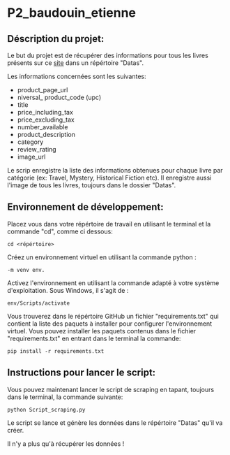 # P2_baudouin_etienne


## Déscription du projet:


Le but du projet est de récupérer des informations pour tous les livres présents sur ce [site](http://books.toscrape.com/ "books.toscrape.com") dans un répértoire "Datas".

Les informations concernées sont les suivantes:  
* product_page_url
* niversal_ product_code (upc)
* title
* price_including_tax
* price_excluding_tax
* number_available
* product_description
* category
* review_rating
* image_url

Le scrip enregistre la liste des informations obtenues pour chaque livre par catégorie (ex: Travel, Mystery, Historical Fiction etc).
Il enregistre aussi l'image de tous les livres, toujours dans le dossier "Datas". 

## Environnement de développement: 

Placez vous dans votre répértoire de travail en utilisant le terminal et la commande "cd", comme ci dessous:
```
cd <répértoire>
```
Créez un environnement virtuel en utilisant la commande python :
```
-m venv env.
```
Activez l'environnement en utilisant la commande adapté à votre système d'exploitation. Sous Windows, il s'agit de : 
```
env/Scripts/activate
```
Vous trouverez dans le répértoire GitHub un fichier "requirements.txt" qui contient la liste des paquets à installer pour configurer l'environnement virtuel. 
Vous pouvez installer les paquets contenus dans le fichier "requirements.txt" en entrant dans le terminal la commande:
```
pip install -r requirements.txt
```

## Instructions pour lancer le script:

Vous pouvez maintenant lancer le script de scraping en tapant, toujours dans le terminal, la commande suivante: 
```
python Script_scraping.py
```
Le script se lance et génère les données dans le répértoire "Datas" qu'il va créer.

Il n'y a plus qu'à récupérer les données ! 

